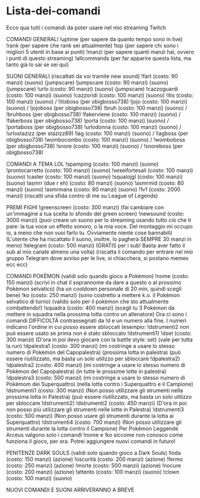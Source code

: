 # Lista-dei-comandi
Ecco qua tutti i comandi da poter usare nel mio streaming Twitch

COMANDI GENERALI
!uptime (per sapere da quanto tempo sono in live)
!rank (per sapere che rank sei attualmente)
!top (per sapere chi sono i migliori 5 utenti in base ai punti)
!manzi (per sapere quanti manzi hai, ovvero i punti di questo streaming)
!allcommands (per far apparire questa lista, ma tanto già lo sai se sei qui)

SUONI GENERALI (riscattati da voi tramite new sound)
!fart (costo: 90 manzi) (suono) (jumpscare)
!jumpscare (costo: 90 manzi) (suono) (jumpscare)
!urlo (costo: 90 manzi) (suono) (jumpscare)
!cazzoguardi (costo: 100 manzi) (suono)
!cazzoridi (costo: 100 manzi) (suono)
!itis (costo: 100 manzi) (suono) / !itisboss (per obigbosso738)
!jojo (costo: 100 manzi) (suono) / !jojoboss (per obigbosso738)
!bruh (costo: 100 manzi) (suono) / !bruhboss (per obigbosso738)
!fakerviene (costo: 100 manzi) (suono) / !fakerboss (per obigbosso738)
!porta (costo: 100 manzi) (suono) / !portaboss (per obigbosso738)
!urlodonna (costo: 100 manzi) (suono) / !urlostazizz (per stazizz89)
!lag (costo: 100 manzi) (suono) / !lagboss (per obigbosso738)
!wombocombo (costo: 100 manzi) (suono) / !womboboss (per obigbosso738)
!snore (costo: 100 manzi) (suono) / !snoreboss (per obigbosso738)

COMANDI A TEMA LOL
!spamping (costo: 100 manzi) (suono)
!prontocarretto (costo: 100 manzi) (suono)
!seseifortesali (costo: 100 manzi) (suono)
!caster (costo: 100 manzi) (suono)
!squalojgl (costo: 100 manzi) (suono)
!asmrr (due r eh) (costo: 80 manzi) (suono)
!asmrmid (costo: 80 manzi) (suono)
!asmrmana (costo: 80 manzi) (suono)
!1v1 (costo: 2000 manzi) (riscatti una sfida contro di me su League of Legends)

PREMI FIGHI
!greenscreen (costo: 300 manzi) (fai cambiare con un'immagine a tua scelta lo sfondo del green screen)
!newsound (costo: 3000 manzi) (puoi creare un suono per lo streaming usando tutto ciò che ti pare: la tua voce un effetto sonoro, o la mia voce. Del montaggio mi occupo io, a meno che non vuoi farlo tu. Ovviamente niente cose bannabili) (L'utente che ha riscattato il suono, inoltre, lo pagherà SEMPRE 30 manzi in meno)
!telegram (costo: 500 manzi) (GRATIS per i sub! Basta aver fatto il sub al mio canale almeno una volta) (riscatta il comando per entrare nel mio gruppo Telegram dove avviso per le live, si chiacchera, si postano memes ecc ecc)

COMANDI POKÈMON (validi solo quando gioco a Pokèmon)
!nome (costo: 150 manzi) (scrivi in chat il soprannome da dare a questo o al prossimo Pokèmon       selvatico) (ha un cooldown personale di 20 min, quindi scegli bene)
!ko (costo: 250 manzi) (sono costretto a mettere k.o. il Pokèmon selvatico di turno) (valido solo per il pokèmon che sto attualmente combattendo!)
!squadra (costo: 400 manzi) (scegli tu 3 Pokèmon da mettere in squadra nella prossima lotta contro un allenatore)
Ora ci sono i comandi DIFFICOLTÀ contrassegnati da !d e un numero alla fine. I numeri indicano l'ordine in cui posso essere sbloccati (esempio: !dstrumenti2 non può essere usato se prima non è stato sbloccato !dstrumenti1)
!dset (costo: 300 manzi) (D'ora in poi devo giocare con la battle style: set) (vale per tutta la run)
!dpalestra1 (costo: 300 manzi) (mi costringe a usare lo stesso numero di Pokèmon del Capopalestra) (prossima lotta in palestra) (può essere riutilizzato, ma basta un solo utilizzo per sbloccare !dpalestra2)
!dpalestra2 (costo: 400 manzi) (mi costringe a usare lo stesso numero di Pokèmon del Capopalestra) (in tutte le prossime lotte in palestra)
!dpalestra3 (costo: 500 manzi) (mi costringe a usare lo stesso numero di Pokèmom dei Superquattro) (nella lotta contro i Superquattro e il Campione)
!dstrumenti1 (costo: 300 manzi) (Non posso utilizzare gli strumenti nella prossima lotta in Palestra) (può essere riutilizzato, ma basta un solo utilizzo per sbloccare !dstrumenti2)
!dstrumenti2 (costo: 450 manzi) (D'ora in poi non posso più utilizzare gli strumenti nelle lotte in Palestra)
!dstrumenti3 (costo: 500 manzi) (Non posso usare gli strumenti durante la lotta ai Superquattro)
!dstrumenti4 (costo: 700 manzi) (Non posso utilizzare gli strumenti durante la lotta contro il Campione)
Per Pokèmon Leggende Arceus valgono solo i comandi !nome e !ko siccome non conosco come funziona il gioco, per ora. Potrei aggiungere nuovi comandi in futuro!

PENITENZE DARK SOULS (validi solo quando gioco a Dark Souls)
!loda (costo: 150 manzi) (azione)
!oscurità (costo: 200 manzi) (azione)
!fermo (costo: 250 manzi) (azione)
!morte (costo: 500 manzi) (azione)
!nocure (costo: 200 manzi) (azione)
!attento (costo: 100 manzi) (suono)
!clown (costo: 100 manzi) (suono)

NUOVI COMANDI E SUONI ARRIVERANNO A BREVE

